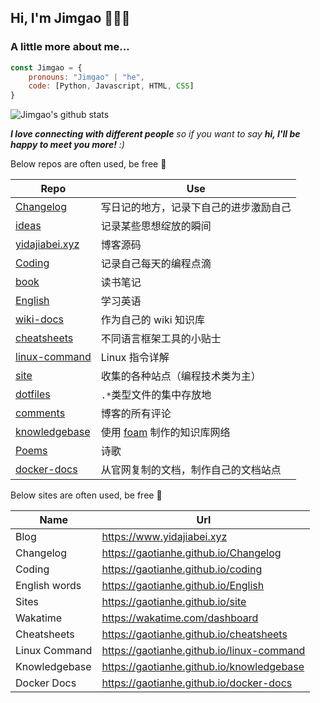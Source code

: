 <h2>Hi, I'm Jimgao 👋👨‍💻</h2>

### A little more about me...

```javascript
const Jimgao = {
    pronouns: "Jimgao" | "he",
    code: [Python, Javascript, HTML, CSS]
}
```

![Jimgao's github stats](https://github-readme-stats-yidajiabei.vercel.app/api?username=Gaotianhe&show_icons=true)

<em><b>I love connecting with different people</b> so if you want to say <b>hi, I'll be happy to meet you more!</b> :)</em>

Below repos are often used, be free 🤪

| Repo | Use |
| ----- | ----- |
| [Changelog](https://github.com/Gaotianhe/Changelog) | 写日记的地方，记录下自己的进步激励自己 |
| [ideas](https://github.com/Gaotianhe/ideas) | 记录某些思想绽放的瞬间 |
| [yidajiabei.xyz](https://github.com/yidajiabei/yidajiabei.xyz) | 博客源码 |
| [Coding](https://github.com/Gaotianhe/coding) | 记录自己每天的编程点滴 |
| [book](https://github.com/Gaotianhe/book) | 读书笔记 |
| [English](https://github.com/Gaotianhe/English) | 学习英语 |
| [wiki-docs](https://github.com/Gaotianhe/wiki-docs) | 作为自己的 wiki 知识库 |
| [cheatsheets](https://github.com/Gaotianhe/cheatsheets) | 不同语言框架工具的小贴士 |
| [linux-command](https://github.com/Gaotianhe/linux-command) | Linux 指令详解 |
| [site](https://github.com/Gaotianhe/site) | 收集的各种站点（编程技术类为主） |
| [dotfiles](https://github.com/Gaotianhe/dotfiles) | `.*`类型文件的集中存放地 |
| [comments](https://github.com/Gaotianhe/comments) | 博客的所有评论 |
| [knowledgebase](https://github.com/Gaotianhe/knowledgebase) | 使用 [foam](https://github.com/foambubble/foam) 制作的知识库网络 |
| [Poems](https://github.com/Gaotianhe/Poems) | 诗歌 |
| [docker-docs](https://github.com/Gaotianhe/docker-docs) | 从官网复制的文档，制作自己的文档站点 |

Below sites are often used, be free 🤪

| Name | Url |
| ----- | ----- |
| Blog | https://www.yidajiabei.xyz |
| Changelog | https://gaotianhe.github.io/Changelog |
| Coding | https://gaotianhe.github.io/coding |
| English words | https://gaotianhe.github.io/English |
| Sites | https://gaotianhe.github.io/site |
| Wakatime | https://wakatime.com/dashboard |
| Cheatsheets | https://gaotianhe.github.io/cheatsheets |
| Linux Command | https://gaotianhe.github.io/linux-command |
| Knowledgebase | https://gaotianhe.github.io/knowledgebase |
| Docker Docs | https://gaotianhe.github.io/docker-docs |

